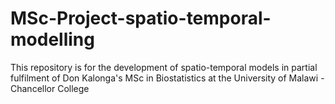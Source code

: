 # MSc-Project-spatio-temporal-modelling

This repository is for the development of spatio-temporal models in partial fulfilment of Don Kalonga's MSc in Biostatistics 
at the University of Malawi - Chancellor College
